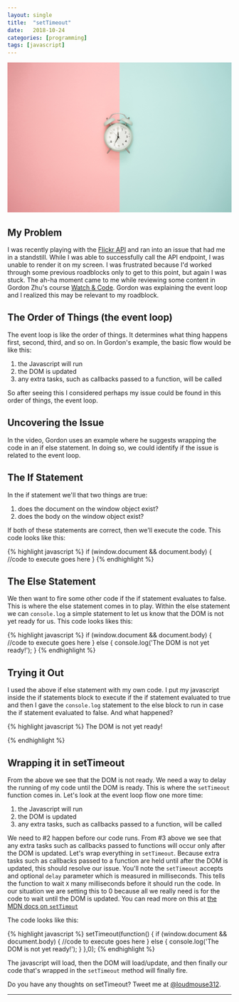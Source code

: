 ```yaml
---
layout: single
title:  "setTimeout"
date:   2018-10-24
categories: [programming]
tags: [javascript]
---
```


![alt text][setTimeout]

## My Problem

I was recently playing with the [Flickr API][Flickr API] and ran into an issue that had me in a standstill. While I was able to successfully call the API endpoint, I was unable to render it on my screen. I was frustrated because I'd worked through some previous roadblocks only to get to this point, but again I was stuck. The ah-ha moment came to me while reviewing some content in Gordon Zhu's course [Watch & Code][Watch & Code]. Gordon was explaining the event loop and I realized this may be relevant to my roadblock.


## The Order of Things (the event loop)

The event loop is like the order of things. It determines what thing happens first, second, third, and so on. In Gordon's example, the basic flow would be like this:

1. the Javascript will run
2. the DOM is updated
3. any extra tasks, such as callbacks passed to a function, will be called

So after seeing this I considered perhaps my issue could be found in this order of things, the event loop.

## Uncovering the Issue

In the video, Gordon uses an example where he suggests wrapping the code in an if else statement. In doing so, we could identify if the issue is related to the event loop.


## The If Statement

In the if statement we'll that two things are true:

1. does the document on the window object exist?
2. does the body on the window object exist?

If both of these statements are correct, then we'll execute the code. This code looks like this:

{% highlight javascript %}
if (window.document && document.body) {
  //code to execute goes here
}
{% endhighlight %}


## The Else Statement

We then want to fire some other code if the if statement evaluates to false. This is where the else statement comes in to play. Within the else statement we can `console.log` a simple statement to let us know that the DOM is not yet ready for us. This code looks likes this:

{% highlight javascript %}
if (window.document && document.body) {
  //code to execute goes here
} else {
      console.log('The DOM is not yet ready!');
  }
{% endhighlight %}

## Trying it Out

I used the above if else statement with my own code. I put my javascript inside the if statements block to execute if the if statement evaluated to true and then I gave the `console.log` statement to the else block to run in case the if statement evaluated to false. And what happened?

{% highlight javascript %}
The DOM is not yet ready!

{% endhighlight %}



## Wrapping it in setTimeout

From the above we see that the DOM is not ready. We need a way to delay the running of my code until the DOM is ready. This is where the `setTimeout` function comes in. Let's look at the event loop flow one more time:

1. the Javascript will run
2. the DOM is updated
3. any extra tasks, such as callbacks passed to a function, will be called

We need to #2 happen before our code runs. From #3 above we see that any extra tasks such as callbacks passed to functions will occur only after the DOM is updated. Let's wrap everything in `setTimeout`. Because extra tasks such as callbacks passed to a function are held until after the DOM is updated, this should resolve our issue. You'll note the `setTimeout` accepts and optional `delay` parameter which is measured in milliseconds. This tells the function to wait `X` many milliseconds before it should run the code. In our situation we are setting this to 0 because all we really need is for the code to wait until the DOM is updated. You can read more on this at [the MDN docs on `setTimout`][MDN Docs for setTimeout]

The code looks like this:

{% highlight javascript %}
setTimeout(function() {
  if (window.document && document.body) {
    //code to execute goes here
  } else {
        console.log('The DOM is not yet ready!');
    }
},0);
{% endhighlight %}

The javascript will load, then the DOM will load/update, and then finally our code that's wrapped in the `setTimeout` method will finally fire.



Do you have any thoughts on setTimeout? Tweet me at [@loudmouse312][@loudmouse312].


---


<!-- Images -->
[setTimeout]: /images/icons8-team-643498-unsplash.jpg "Photo by Icons8 team on Unsplash"

<!-- Links -->
[Flickr API]: https://www.flickr.com/services/api/
[Watch & Code]: https://watchandcode.com/
[MDN Docs for setTimeout]: https://developer.mozilla.org/en-US/docs/Web/API/WindowOrWorkerGlobalScope/setTimeout
[@loudmouse312]: https://twitter.com/loudmouse312
